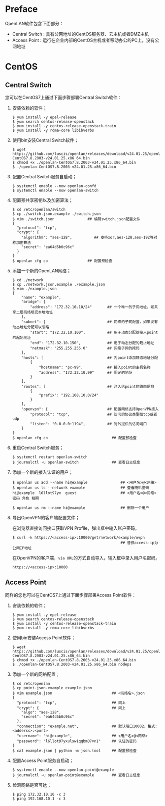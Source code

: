 # Preface

OpenLAN软件包含下面部分：

* Central Switch : 具有公网地址的CentOS服务器、云主机或者DMZ主机
* Access Point : 运行在企业内部的CentOS主机或者移动办公的PC上，没有公网地址

# CentOS

## Central Switch

您可以在CentOS7上通过下面步骤部署Central Switch软件：
1. 安装依赖的软件；
   ```
   $ yum install -y epel-release
   $ yum search centos-release-openstack
   $ yum install -y centos-release-openstack-train
   $ yum install -y rdma-core libibverbs
   ```
2. 使用bin安装Central Switch软件；
   ```
   $ wget https://github.com/luscis/openlan/releases/download/v24.01.25/openlan-CentOS7.8.2003-v24.01.25.x86_64.bin
   $ chmod +x ./openlan-CentOS7.8.2003-v24.01.25.x86_64.bin
   $ ./openlan-CentOS7.8.2003-v24.01.25.x86_64.bin
   ```
3. 配置Central Switch服务自启动；
   ```
   $ systemctl enable --now openlan-confd
   $ systemctl enable --now openlan-switch
   ```
4. 配置预共享密钥以及加密算法；
   ```
   $ cd /etc/openlan/switch
   $ cp ./switch.json.example ./switch.json
   $ vim ./switch.json               ## 编辑switch.json配置文件
   {
     "protocol": "tcp",
     "crypt": {
       "algorithm": "aes-128",          ## 支持xor,aes-128,aes-192等对称加密算法
       "secret": "ea64d5b0c96c"
     }
   }
   $ openlan cfg co                  ## 配置预检查
   ```
   
5. 添加一个新的OpenLAN网络；
   ```
   $ cd ./network
   $ cp ./network.json.example ./example.json
   $ vim ./example.json 
   {
       "name": "example",
       "bridge": {
           "address": "172.32.10.10/24"       ## 一个唯一的子网地址，如共享二层网络填充本地地址
       },
       "subnet": {                            ## 网络的子网配置，如果没有动态地址分配可以忽略
           "start": "172.32.10.100",          ## 用于动态分配给接入point的起始地址
           "end": "172.32.10.150",            ## 用于动态分配的截止地址
           "netmask": "255.255.255.0"         ## 网络子网的掩码
       },
       "hosts": [                             ## 为point添加静态地址分配
           {
               "hostname": "pc-99",           ## 接入point的主机名称
               "address": "172.32.10.99"      ## 固定的地址
           }
       ],
       "routes": [                            ## 注入给point的路由信息
           {
               "prefix": "192.168.10.0/24"
           }
       ],
       "openvpn": {                           ## 配置网络支持OpenVPN接入
           "protocol": "tcp",                 ## 访问的协议类型如tcp或者udp
           "listen": "0.0.0.0:1194",          ## 对外提供的访问端口
       }
   }
   $ openlan cfg co                             ## 配置预检查
   ```
6. 重启Central Switch服务；
   ```
   $ systemctl restart openlan-switch
   $ journalctl -u openlan-switch               ## 查看日志信息
   ```
7. 添加一个新的接入认证的用户；
   ```
   $ openlan us add --name hi@example               ## <用户名>@<网络>
   $ openlan us ls --network example                ## 查看随机密码
   hi@example  l6llot97yx  guest                    ## <用户名>@<网络> 密码 角色 租期

   $ openlan us rm --name hi@example                ## 删除一个用户
   ```
8. 导出OpenVPN的客户端配置文件；

   在浏览器直接访问接口获取VPN Profile，弹出框中输入账户密码。
   ```
   $ curl -k https://<access-ip>:10000/get/network/example/ovpn
                                                    ## 替换access-ip为公网IP地址
   ```
   在OpenVPN的客户端，`via URL`的方式自动导入，输入框中录入用户名密码。
   ```
   https://<access-ip>:10000
   ```
## Access Point

同样的您也可以在CentOS7上通过下面步骤部署Access Point软件：

1. 安装依赖的软件；
   ```
   $ yum install -y epel-release
   $ yum search centos-release-openstack
   $ yum install -y centos-release-openstack-train
   $ yum install -y rdma-core libibverbs
   ```
2. 使用bin安装Access Point软件；
   ```
   $ wget https://github.com/luscis/openlan/releases/download/v24.01.25/openlan-CentOS7.8.2003-v24.01.25.x86_64.bin
   $ chmod +x ./openlan-CentOS7.8.2003-v24.01.25.x86_64.bin
   $ ./openlan-CentOS7.8.2003-v24.01.25.x86_64.bin nodeps
   ```
2. 添加一个新的网络配置；
   ```
   $ cd /etc/openlan
   $ cp point.json.example example.json
   $ vim example.json                           ## <网络名>.json
   {
     "protocol": "tcp",                         ## 同上
     "crypt": {                                 ## 同上
       "algo": "aes-128",
       "secret": "ea64d5b0c96c"
     },
     "connection": "example.net",               ## 默认端口10002，格式:<adderss>:<port>
     "username": "hi@example",                  ## <用户名>@<网络>
     "password": "l6llot97yxulsw1qqbm07vn1"     ## 认证的密码
   }
   $ cat example.json | python -m json.tool     ## 配置预检查
   ```
3. 配置Access Point服务自启动；
   ```
   $ systemctl enable --now openlan-point@example
   $ journalctl -u openlan-point@example        ## 查看日志信息
   ```
4. 检测网络是否可达；
   ```
   $ ping 172.32.10.10 -c 3
   $ ping 192.168.10.1 -c 3
   ```
